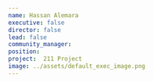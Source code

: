 ```yaml
---
name: Hassan Alemara
executive: false
director: false
lead: false
community_manager:   
position:  
project:  211 Project
image: ../assets/default_exec_image.png
---
```

